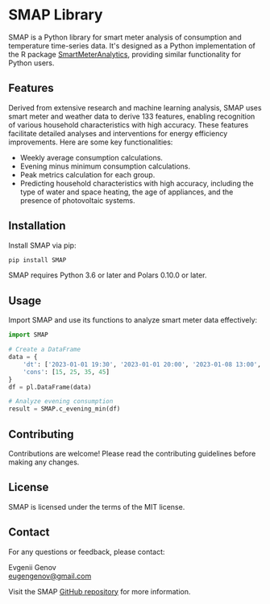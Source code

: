 
# SMAP Library

SMAP is a Python library for smart meter analysis of consumption and temperature time-series data. It's designed as a Python implementation of the R package [SmartMeterAnalytics](https://cran.r-project.org/web/packages/SmartMeterAnalytics/index.html), providing similar functionality for Python users.

## Features

Derived from extensive research and machine learning analysis, SMAP uses smart meter and weather data to derive 133 features, enabling recognition of various household characteristics with high accuracy. These features facilitate detailed analyses and interventions for energy efficiency improvements. Here are some key functionalities:

- Weekly average consumption calculations.
- Evening minus minimum consumption calculations.
- Peak metrics calculation for each group.
- Predicting household characteristics with high accuracy, including the type of water and space heating, the age of appliances, and the presence of photovoltaic systems.

## Installation

Install SMAP via pip:

```bash
pip install SMAP
```

SMAP requires Python 3.6 or later and Polars 0.10.0 or later.

## Usage

Import SMAP and use its functions to analyze smart meter data effectively:

```python
import SMAP

# Create a DataFrame
data = {
    'dt': ['2023-01-01 19:30', '2023-01-01 20:00', '2023-01-08 13:00', '2023-01-09 20:00'],
    'cons': [15, 25, 35, 45]
}
df = pl.DataFrame(data)

# Analyze evening consumption
result = SMAP.c_evening_min(df)
```

## Contributing

Contributions are welcome! Please read the contributing guidelines before making any changes.

## License

SMAP is licensed under the terms of the MIT license.

## Contact

For any questions or feedback, please contact:

Evgenii Genov  
eugengenov@gmail.com  

Visit the SMAP [GitHub repository](https://github.com/your-repo/smap) for more information.
